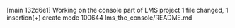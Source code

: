 [main 132d6e1] Working on the console part of LMS project
 1 file changed, 1 insertion(+)
 create mode 100644 lms_the_console/README.md
